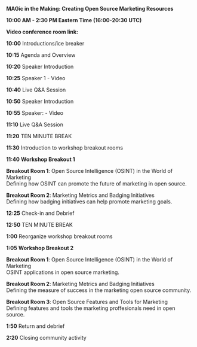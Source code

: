 **MAGic in the Making: Creating Open Source Marketing Resources**

**10:00 AM - 2:30 PM Eastern Time (16:00-20:30 UTC)**

**Video conference room link:**<br>


**10:00** Introductions/ice breaker					

**10:15** Agenda and Overview		

**10:20** Speaker Introduction			

**10:25** Speaker 1 - Video

**10:40** Live Q&A Session 

**10:50** Speaker Introduction	

**10:55** Speaker:  - Video	

**11:10** Live Q&A Session 

**11:20** TEN MINUTE BREAK	

**11:30** Introduction to workshop breakout rooms	

**11:40** **Workshop Breakout 1** 

**Breakout Room 1**: Open Source Intelligence (OSINT) in the World of Marketing <br> 
Defining how OSINT can promote the future of marketing in open source.

**Breakout Room 2**: Marketing Metrics and Badging Initiatives <br>
Defining how badging initiatives can help promote marketing goals.

**12:25** Check-in and Debrief	

**12:50** TEN MINUTE BREAK	

**1:00** Reorganize workshop breakout rooms

**1:05** **Workshop Breakout 2** 

**Breakout Room 1**: Open Source Intelligence (OSINT) in the World of Marketing <br> 
OSINT applications in open source marketing.

**Breakout Room 2**: Marketing Metrics and Badging Initiatives <br>
Defining the measure of success in the marketing open source community.

**Breakout Room 3**: Open Source Features and Tools for Marketing <br>
Defining features and tools the marketing proffesionals need in open source.

**1:50** Return and debrief		

**2:20** Closing community activity	
